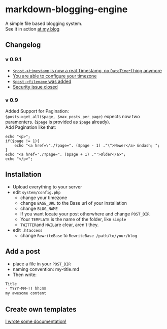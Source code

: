 # markdown-blogging-engine
A simple file based blogging system.  
See it in action [at my blog](http://lukasepple.de/blog/)
## Changelog
### v 0.9.1
* [`$post->timestamp` is now a real Timestamp, no `DateTime`-Thing anymore](https://github.com/lukasepple/markdown-blogging-engine/commit/7a74aee0e0bf3b88e80cdcd621dd3cf0d7d97f6f)
* [You are able to configure your timezone](https://github.com/lukasepple/markdown-blogging-engine/commit/7a74aee0e0bf3b88e80cdcd621dd3cf0d7d97f6f#L2R2)
* [`$post->filename` was added](https://github.com/lukasepple/markdown-blogging-engine/commit/490ac32af904eb9aa27541e791a8275ab228c2ac)
* [Security issue closed](https://github.com/lukasepple/markdown-blogging-engine/commit/e249fe57da50e98c1fd5da6298800f1c40315d88)
### v 0.9  
Added Support for Pagination:  
`$posts->get_all($page, $max_posts_per_page)` expects now two paramenters. (`$page` is provided as `$page` already).  
Add Pagination like that:  
```
echo "<p>";
if($page != 1){
	echo "<a href=\"./?page=". ($page - 1) ."\">Newer</a> &ndash; ";
}
echo "<a href='./?page=". ($page + 1) ."'>Older</a>";
echo "</p>";
```
## Installation
* Upload everything to your server
* edit `system/config.php`
	* change your timezone
	* change `BASE_URL` to the Base url of your installation
	* change `BLOG_NAME`
	* If you want locate your post otherwhere and change `POST_DIR`
	* Your `TEMPLATE` is the name of the folder, like `simple`
	* `TWITTER`and `MAIL`are clear, aren't they.
* edit `.htaccess`
	* change `RewriteBase` to `RewriteBase /path/to/your/blog`

## Add a post
* place a file in your `POST_DIR`
* naming convention: my-title.md
* Then write:    

```markdown
Title
- YYYY-MM-TT hh:mm
my awesome content
```

## Create own templates
[I wrote some documentation!](https://github.com/lukasepple/markdown-blogging-engine/wiki)
